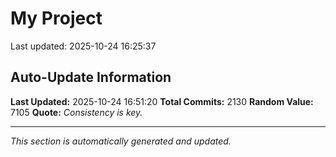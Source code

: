# My Project


Last updated: 2025-10-24 16:25:37

























































































































































































































































































































































































































































































































































































































































































































































































































































































































































































































































































































































































































































































































































































































































































































































































































































































































































































































































































































































































































































































































































































































































































































































































































































































































































































































## Auto-Update Information

**Last Updated:** 2025-10-24 16:51:20
**Total Commits:** 2130
**Random Value:** 7105
**Quote:** _Consistency is key._

---
_This section is automatically generated and updated._